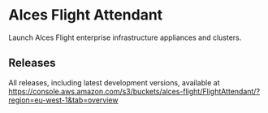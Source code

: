 # Alces Flight Attendant

Launch Alces Flight enterprise infrastructure appliances and clusters.

## Releases

All releases, including latest development versions, available at https://console.aws.amazon.com/s3/buckets/alces-flight/FlightAttendant/?region=eu-west-1&tab=overview
